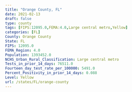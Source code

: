 ```yaml
---
title: "Orange County, FL"
date: 2021-02-13
draft: false
type: county
tags: [FIPS:12095.0,FEMA:4.0,Large central metro,Yellow]
categories: [FL]
County: Orange County
State: FL
FIPS: 12095.0
FEMA_Region: 4.0
Population: 1393452.0
NCHS_Urban_Rural_Classification: Large central metro
Tests_in_prior_14_days: 76511.0
Fourteen_day_test_rate_per_100000: 5491.0
Percent_Positivity_in_prior_14_days: 0.088
Level: Yellow
url: /states/FL/orange-county
---
```



